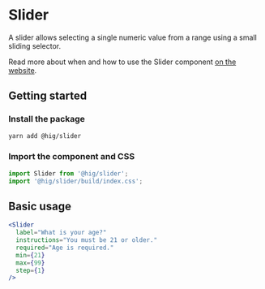 # Slider

A slider allows selecting a single numeric value from a range using a small sliding selector.

Read more about when and how to use the Slider component [on the website](https://hig.autodesk.com/web/components/form-elements).

## Getting started

### Install the package

```bash
yarn add @hig/slider
```

### Import the component and CSS

```js
import Slider from '@hig/slider';
import '@hig/slider/build/index.css';
```

## Basic usage

```jsx
<Slider
  label="What is your age?"
  instructions="You must be 21 or older."
  required="Age is required."
  min={21}
  max={99}
  step={1}
/>
```
